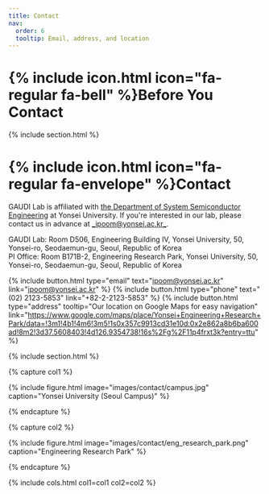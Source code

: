 ```yaml
---
title: Contact
nav:
  order: 6
  tooltip: Email, address, and location
---
```


# {% include icon.html icon="fa-regular fa-bell" %}Before You Contact

{% include section.html %}

# {% include icon.html icon="fa-regular fa-envelope" %}Contact

GAUDI Lab is affiliated with [the Department of System Semiconductor Engineering](https://system.yonsei.ac.kr/index.php) at Yonsei University. If you're interested in our lab, please contact us in advance at [_ipoom@yonsei.ac.kr_](mailto:ipoom@yonsei.ac.kr).

GAUDI Lab: Room D506, Engineering Building IV, Yonsei University, 50, Yonsei-ro, Seodaemun-gu, Seoul, Republic of Korea <br>
PI Office: Room B171B-2, Engineering Research Park, Yonsei University, 50, Yonsei-ro, Seodaemun-gu, Seoul, Republic of Korea

{%
  include button.html
  type="email"
  text="ipoom@yonsei.ac.kr"
  link="ipoom@yonsei.ac.kr"
%}
{%
  include button.html
  type="phone"
  text="(02) 2123-5853"
  link="+82-2-2123-5853"
%}
{%
  include button.html
  type="address"
  tooltip="Our location on Google Maps for easy navigation"
  link="https://www.google.com/maps/place/Yonsei+Engineering+Research+Park/data=!3m1!4b1!4m6!3m5!1s0x357c9913cd31e10d:0x2e862a8b6ba600ad!8m2!3d37.5608403!4d126.9354738!16s%2Fg%2F11p4frxt3k?entry=ttu"
%}

{% include section.html %}

{% capture col1 %}

{%
  include figure.html
  image="images/contact/campus.jpg"
  caption="Yonsei University (Seoul Campus)"
%}

{% endcapture %}

{% capture col2 %}

{%
  include figure.html
  image="images/contact/eng_research_park.png"
  caption="Engineering Research Park"
%}

{% endcapture %}

{% include cols.html col1=col1 col2=col2 %}
